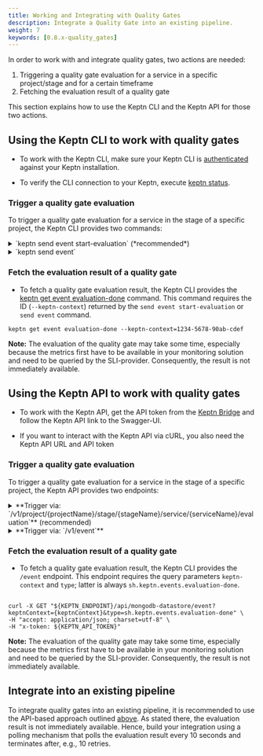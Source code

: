 ```yaml
---
title: Working and Integrating with Quality Gates
description: Integrate a Quality Gate into an existing pipeline.
weight: 7
keywords: [0.8.x-quality_gates]
---
```


In order to work with and integrate quality gates, two actions are needed:

1. Triggering a quality gate evaluation for a service in a specific project/stage and for a certain timeframe
1. Fetching the evaluation result of a quality gate 

This section explains how to use the Keptn CLI and the Keptn API for those two actions.

## Using the Keptn CLI to work with quality gates

<!--TODO: Provide link to bridge-->
* To work with the Keptn CLI, make sure your Keptn CLI is [authenticated](../../operate/install/#authenticate-keptn-cli) against your Keptn installation.

* To verify the CLI connection to your Keptn, execute [keptn status](../../reference/cli/commands/keptn_status/).

### Trigger a quality gate evaluation

To trigger a quality gate evaluation for a service in the stage of a specific project, the Keptn CLI provides two commands: 

<details><summary>`keptn send event start-evaluation` (*recommended*)</summary>
<p>

* The [keptn send event start-evaluation](../../reference/cli/commands/keptn_send_event_start-evaluation/) command allows specifying the timeframe of the evaluation using the `--start`, `--end`, or `timeframe` flags. 

* To trigger a quality gate evaluation with a timeframe of `5` minutes starting at `2020-12-31T10:00:00`, use the following example:

```console
keptn send event start-evaluation --project=easyBooking --stage=quality_assurance --service=booking --start=2020-12-31T11:59:59 --timeframe=5m
```

* This command returns a unique ID (`keptn-context`) that is required to retrieve the evaluation result. 

</p>
</details>

<details><summary>`keptn send event`</summary>
<p>

* First, specify a valid Keptn CloudEvent of type [sh.keptn.event.start-evaluation](https://github.com/keptn/spec/blob/0.1.6/cloudevents.md#start-evaluation) and store it as JSON file, e.g., `trigger_quality_gate.json`

```json
{
  "source": "keptn-cli",
  "specversion": "0.2",
  "type": "sh.keptn.event.start-evaluation",
  "contenttype": "application/json",
  "data": {
    "deploymentstrategy": "direct",
    "image": "docker.io/keptnexamples/booking",
    "tag": "0.11.2",
    "start": "2020-09-01T08:31:06Z",
    "end": "2020-09-01T08:36:06Z",
    "labels": {
      "buildId": "build-17",
      "owner": "JohnDoe",
      "testNo": "47-11"
    },
    "project": "easyBooking",
    "service": "booking",
    "stage": "quality_assurance",
    "teststrategy": "manual"
  }
}
```

* Trigger a quality gate evaluation by sending the CloudEvent to Keptn using the [keptn send event](../../reference/cli/commands/keptn_send_event/) command:

```console
keptn send event --file=trigger_quality_gate.json 
```

* This command returns a unique ID (`keptn-context`) that is required to retrieve the evaluation result. 

</p>
</details>

### Fetch the evaluation result of a quality gate

* To fetch a quality gate evaluation result, the Keptn CLI provides the [keptn get event evaluation-done](../../reference/cli/commands/keptn_get_event_evaluation-done/) command. This command requires the ID (`--keptn-context`) returned by the `send event start-evaluation` or `send event` command.

```console
keptn get event evaluation-done --keptn-context=1234-5678-90ab-cdef
```

**Note:** The evaluation of the quality gate may take some time, especially because the metrics first have to be available in your monitoring solution and need to be queried by the SLI-provider. Consequently, the result is not immediately available.


## Using the Keptn API to work with quality gates

<!--TODO: Provide link to bridge-->
* To work with the Keptn API, get the API token from the [Keptn Bridge]() and follow the Keptn API link to the Swagger-UI. 

* If you want to interact with the Keptn API via cURL, you also need the Keptn API URL and API token

### Trigger a quality gate evaluation 

To trigger a quality gate evaluation for a service in the stage of a specific project, the Keptn API provides two endpoints: 


<details><summary>**Trigger via: `/v1/project/{projectName}/stage/{stageName}/service/{serviceName}/evaluation`** (recommended)</summary>
<p>

* This endpoint requires the path parameters `projectName`, `stageName`, and `serviceName`: `/api/v1/project/{projectName}/stage/{stageName}/service/{serviceName}/evaluation`

* The required payload allows you to set the `start`, `end`, and `timeframe` (choose either the `end` or `timeframe` parameter):

```json
{
    "start": "2020-09-28T07:00:00",     // required
    "end": "2020-09-28T07:05:00",       // cannot be used in combination with 'timeframe'
    "timeframe": "5m",                  // cannot be used in combination with 'to'
    "labels": {
      "buildId": "build-17",
      "owner": "JohnDoe",
      "testNo": "47-11"
    }
}
```

* Trigger a quality gate evaluation with a POST request:

```console
curl -X POST "${KEPTN_ENDPOINT}/v1/project/easyBooking/stage/quality_assurance/service/booking/evaluation" \
-H "accept: application/json; charset=utf-8" \
-H "x-token: ${KEPTN_API_TOKEN}" \
-H "Content-Type: application/json; charset=utf-8" \
-d "{ \"start\": \"2020-09-28T07:00:00\", \"timeframe\": \"5m\", \"labels\":{\"buildId\":\"build-17\",\"owner\":\"JohnDoe\",\"testNo\":\"47-11\"}}"
```

* The endpoint returns a unique ID (`keptn-context`) that is required to retrieve the evaluation result. (*Note:* The response also contains a *token* that is required to open a WebSocket communication. This token is not needed now.)


</p>
</details>

<details><summary>**Trigger via: `/v1/event`**</summary>
<p>

* Specify a valid Keptn CloudEvent of type [sh.keptn.event.start-evaluation](https://github.com/keptn/spec/blob/0.1.6/cloudevents.md#start-evaluation) and store it as JSON file, e.g., `trigger_quality_gate.json`

```json
{
  "source": "keptn-cli",
  "specversion": "0.2",
  "type": "sh.keptn.event.start-evaluation",
  "contenttype": "application/json",
  "data": {
    "deploymentstrategy": "direct",
    "image": "docker.io/keptnexamples/booking",
    "tag": "0.11.2",
    "start": "2020-09-01T08:31:06Z",
    "end": "2020-09-01T08:36:06Z",
    "labels": {
      "buildId": "build-17",
      "owner": "JohnDoe",
      "number": "1234"
    },
    "project": "easyBooking",
    "service": "booking",
    "stage": "quality_assurance",
    "teststrategy": "manual"
  }
}
```

* Trigger a quality gate evaluation with a POST request on `/event`:

```console
curl -X POST "${KEPTN_ENDPOINT}/v1/event" \
-H "accept: application/json; charset=utf-8" \
-H "x-token: ${KEPTN_API_TOKEN}" \
-H "Content-Type: application/json; charset=utf-8" \
-d @./trigger_quality_gate.json
```

* The endpoint returns a unique ID (`keptn-context`) that is required to retrieve the evaluation result. (*Note:* The response also contains a *token* that is required to open a WebSocket communication. This token is not needed now.)

</p>
</details>

### Fetch the evaluation result of a quality gate 

* To fetch a quality gate evaluation result, the Keptn CLI provides the `/event` endpoint. This endpoint requires the query parameters `keptn-context` and `type`; latter is always `sh.keptn.events.evaluation-done`. 

```console

curl -X GET "${KEPTN_ENDPOINT}/api/mongodb-datastore/event?keptnContext={keptnContext}&type=sh.keptn.events.evaluation-done" \
-H "accept: application/json; charset=utf-8" \
-H "x-token: ${KEPTN_API_TOKEN}"
```

**Note:** The evaluation of the quality gate may take some time, especially because the metrics first have to be available in your monitoring solution and need to be queried by the SLI-provider. Consequently, the result is not immediately available.

## Integrate into an existing pipeline

To integrate quality gates into an existing pipeline, it is recommended to use the API-based approach outlined [above](./#using-the-keptn-api-to-work-with-quality-gates). As stated there, the evaluation result is not immediately available. Hence, build your integration using a polling mechanism that polls the evaluation result every 10 seconds and terminates after, e.g., 10 retries. 

<!-- 
### Custom integrations

Find here custom integrations built by the Keptn community:

* [Azure DevOps Keptn Integration](https://github.com/keptn-sandbox/keptn-azure-devops-extension): *Integration of Keptn within your TFS/VSTS/AZDO build*  
-->
